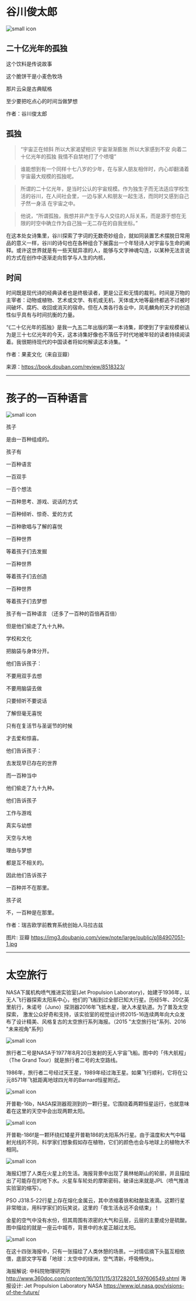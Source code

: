 # 谷川俊太郎
![small icon](https://img1.doubanio.com/view/thing_review/l/public/p644647.jpg)


## 二十亿光年的孤独

这个饮料是传说故事

这个脆饼干是小麦色牧场

那片云朵是古典赋格

至少要把吃点心的时间当做梦想

作者：谷川俊太郎 


## 孤独

> “宇宙正在倾斜 所以大家渴望相识 宇宙渐渐膨胀 所以大家感到不安 向着二十亿光年的孤独 我情不自禁地打了个喷嚏”

> 谁能想到有一个同样十七八岁的少年，在与家人朋友相伴时，内心却翻涌着宇宙最大规模的孤独呢。

> 所谓的二十亿光年，是当时公认的宇宙规模。作为独生子而无法适应学校生活的谷川，在人间社会里，一边与家人和朋友一起生活，而同时又感到自己孑然一身活 在宇宙之中。

> 他说，“所谓孤独，我想并非产生于与人交往的人际关系，而是源于想在无限的时空中确立作为自己独一无二存在的自我坐标。”

在这本处女诗集里，谷川探索了字词的无数奇妙组合，就如同装置艺术摆脱日常用品的意义一样，谷川的诗句也在各种组合下展露出一个年轻诗人对宇宙与生命的阐释。或许这世界就是有一些天赋异凛的人，能够与文字神魂勾连，以某种无法言说的方式在创作中逐渐走向哲学与人生的内核，

## 时间
时间既是现代诗的经典读者也是终极读者，更是公正和无情的裁判。时间是万物的主宰者：动物或植物、艺术或文学、有机或无机、天体或大地等最终都逃不过被时间破坏、腐朽、收回或消灭的宿命。但在人类各行各业中，凤毛麟角的天才的创造性似乎具有与时间抗衡的力量。

“《二十亿光年的孤独》是我一九五二年出版的第一本诗集，即使到了宇宙规模被认为是三十七亿光年的今天，这本诗集好像也不落伍于时代地被年轻的读者持续阅读着。我很期待现代的中国读者将如何解读这本诗集。 ”

作者：果麦文化（来自豆瓣）

来源：https://book.douban.com/review/8518323/

***
# 孩子的一百种语言

![small icon](https://img3.doubanio.com/view/note/large/public/p184907051-1.jpg)

孩子 

是由一百种组成的。 
  
孩子有 

一百种语言 
  
一百双手 
  
一百个想法 
  
一百种思考、游戏、说话的方式 
   
一百种倾听、惊奇、爱的方式 
  
一百种歌唱与了解的喜悦 
  
一百种世界 
  
等着孩子们去发掘 
  
一百种世界 
  
等着孩子们去创造 
  
一百种世界 
  
等着孩子们去梦想
  
孩子有一百种语言 （还多了一百种的百倍再百倍） 
  
但是他们偷走了九十九种。 
  
学校和文化 
  
把脑袋与身体分开。
  
他们告诉孩子： 
  
不要用双手去想 
  
不要用脑袋去做 
  
只要倾听不要说话 
  
了解但毫无喜悦 

只有在复活节与圣诞节的时候 
  
才去爱和惊喜。 
  
他们告诉孩子： 
  
去发现早已存在的世界 
  
而一百种当中 
  
他们偷走了九十九种。 
  
他们告诉孩子 
  
工作与游戏 
  
真实与幼想 
  
天空与大地 
  
理由与梦想 
  
都是互不相关的。 
  
因此他们告诉孩子 
  
一百种并不在那里。 
  
孩子说 
  
不，一百种是在那里。
  
作者：瑞吉欧学前教育系统创始人马拉古兹

图片: 豆瓣 https://img3.doubanio.com/view/note/large/public/p184907051-1.jpg
***
# 太空旅行

NASA下属机构喷气推进实验室(Jet Propulsion Laboratory)，始建于1936年，以无人飞行器探索太阳系中心，他们的飞船到过全部已知大行星。历经5年、20亿英里航行，朱诺号（Juno）探测器2016年飞抵木星，驶入木星轨道。为了普及太空探索， 激发公众好奇和支持，该实验室的视觉设计师2015-16连续两年向大众发布了设计精美、风格复古的太空旅行系列海报。（2015 "太空旅行社"系列、2016 "未来视角"系列）


![small icon](https://www.jpl.nasa.gov/visions-of-the-future/images/grand_tour-small.jpg)

旅行者二号是NASA于1977年8月20日发射的无人宇宙飞船。图中的「伟大航程」（The Grand Tour）就是旅行者二号的太空路线。

1986年，旅行者二号经过天王星，1989年经过海王星。如果飞行顺利，它将在公元8571年飞抵距离地球四光年的Barnard恒星附近。

![small icon](https://www.jpl.nasa.gov/visions-of-the-future/images/kepler16b-small.jpg)

开普勒-16b，NASA探测器观测到的一颗行星。它围绕着两颗恒星运行，也就意味着在这里的天空中会出现两颗太阳。

![small icon](https://www.jpl.nasa.gov/visions-of-the-future/images/kepler186f-small.jpg)

开普勒-186f是一颗环绕红矮星开普勒186的太阳系外行星。由于温度和大气中辐射光线的不同，科学家们想象假如存在植物，它们的颜色也会与地球上的植物大不相同。

![small icon](https://www.jpl.nasa.gov/visions-of-the-future/images/mars-small.jpg)

海报幻想了人类在火星上的生活。海报背景中出现了奥林帕斯山的轮廓，并且描绘出了可能存在的地下水。火星车车轮处的摩斯密码，破译出来就是JPL（喷气推进实验室的缩写）。

PSO J318.5-22行星上存在熔化金属云，其中浓缩着铁和硅酸盐液滴。这颗行星非常暗淡，用科学家们的玩笑说，这里的「夜生活永远不会结束」！

金星的空气中没有水份，但其周围有浓密的大气和云层，云层的主要成分是硫酸。图中描绘的就是一座云中城市，背景中的水星正越过太阳。

![small icon](https://www.jpl.nasa.gov/visions-of-the-future/images/earth-small.jpg)

在这十四张海报中，只有一张描绘了人类休憩的场景。一对情侣摘下头盔互相依偎，底部文字写着「地球：太空中的绿洲，空气清新，呼吸畅快」。

海报解说: 中科院物理研究所 http://www.360doc.com/content/16/1011/15/31728201_597606549.shtml
海报设计: Jet Propulsion Laboratory NASA  https://www.jpl.nasa.gov/visions-of-the-future/



